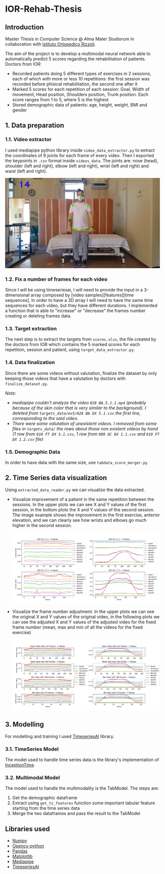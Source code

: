 # IOR-Rehab-Thesis
## Introduction
Master Thesis in Computer Science @ Alma Mater Studiorum in collaboration with [Istituto Ortopedico Rizzoli](https://www.ior.it/).

The aim of the project is to develop a multimodal neural network able to automatically predict 5 scores regarding the rehabilitation of patients. Doctors from IOR:
* Recorded patients doing 5 different types of exercises in 2 sessions, each of which with more or less 10 repetitions: the first session was recorded before phisical rehabilitation, the second one after it
* Marked 5 scores for each repetition of each session: Goal, Width of movement, Head position, Shoulders position, Trunk position. Each score ranges from 1 to 5, where 5 is the highest
* Stored demographic data of patients: age, height, weight, BMI and gender

## 1. Data preparation
### 1.1. Video extractor
I used mediapipe python library inside `video_data_extractor.py` to extract the coordinates of 9 joints for each frame of every video. Then I exported the keypoints in `.csv` format inside `videos_data`. The joints are: nose (head), shoulder (left and right), elbow (left and right), wrist (left and right) and waist (left and right).

<div style="align:center; width=100%">
<img src="images/tracker.png">
</div>

### 1.2. Fix a number of frames for each video
Since I will be using timeseriesai, I will need to provide the input in a 3-dimensional array composed by [video samples][features][time sequences]. In order to have a 3D array I will need to have the same time sequences for each video, but they have different durations. I implemented a function that is able to "increase" or "decrease" the frames number creating or deleting frames data.

### 1.3. Target extraction
The next step is to extract the targets from `scores.xlsx`, the file created by the doctors from IOR which contains the 5 marked scores for each repetition, session and patient, using `target_data_extractor.py`.

### 1.4. Data finalization
Since there are some videos without valutation, finalize the dataset by only keeping those videos that have a valutation by doctors with `finalize_dataset.py`.

*Note:* 
* *mediapipe couldn't analyze the video `028 BA.5.1.1.mp4` (probably because of the skin color that is very similar to the background). I deleted from `targets_data/ex5/028 BA DX 5.1.csv` the first line, corresponding to the said video.*
* *There were some valutation of unexistent videos. I removed from some files in `targets_data/` the rows about those non existent videos by hand (1 row from `010 FT DX 5.1.csv`, 1 row from `009 QC DX 1.1.csv` and `010 FT DX 1.2.csv` file)*

### 1.5. Demographic Data
In order to have data with the same size, use `tabdata_score_merger.py`

## 2. Time Series data visualization
Using `extracted_data_reader.py` we can visualize the data extracted.
* Visualize improvement of a patient in the same repetition between the sessions. In the upper plots we can see X and Y values of the first session, in the bottom plots the X and Y values of the second session. The image example shows the improvement in the first exercise, anterior elevation, and we can clearly see how wrists and elbows go much higher in the second session.  
    <p style="align:center">
    <img src="images/improv.png">
    </p>
* Visualize the frame number adjustment. In the upper plots we can see the original X and Y values of the original video, in the following plots we can see the adjusted X and Y values of the adjusted video for the fixed frame number (mean, max and min of all the videos for the fixed exercise)
    <p style="align:center">
    <img src="images/ex1-adjust.png">
    </p>

## 3. Modelling
For modelling and training I used [TimeseriesAI](https://timeseriesai.github.io/tsai/) library.
### 3.1. TimeSeries Model
The model used to handle time series data is the library's implementation of [InceptionTime](https://link.springer.com/article/10.1007/s10618-020-00710-y). 
### 3.2. Multimodal Model
The model used to handle the multimodality is the TabModel. The steps are:
1. Get the demographic dataframe
2. Extract using `get_ts_features` function some important tabular feature starting from the time series data
3. Merge the two dataframes and pass the result to the TabModel  

## Libraries used
* [Numpy](https://numpy.org/)
* [Opencv-python](https://pypi.org/project/opencv-python/)
* [Pandas](https://pandas.pydata.org/)
* [Matplotlib](https://matplotlib.org/stable/index.html)
* [Mediapipe](https://pypi.org/project/mediapipe/)
* [TimeseriesAI](https://timeseriesai.github.io/tsai/)